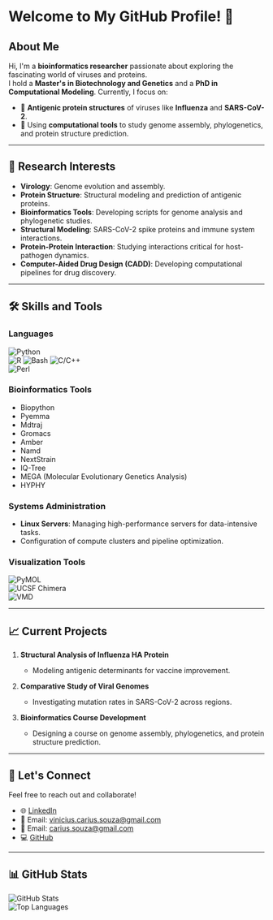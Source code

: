 # Welcome to My GitHub Profile! 👋

## About Me  
Hi, I'm a **bioinformatics researcher** passionate about exploring the fascinating world of viruses and proteins.  
I hold a **Master's in Biotechnology and Genetics** and a **PhD in Computational Modeling**. Currently, I focus on:  
- 🌟 **Antigenic protein structures** of viruses like **Influenza** and **SARS-CoV-2**.  
- 🧬 Using **computational tools** to study genome assembly, phylogenetics, and protein structure prediction.  

---

## 🔬 Research Interests  
- **Virology**: Genome evolution and assembly.  
- **Protein Structure**: Structural modeling and prediction of antigenic proteins.  
- **Bioinformatics Tools**: Developing scripts for genome analysis and phylogenetic studies.  
- **Structural Modeling**: SARS-CoV-2 spike proteins and immune system interactions.
- **Protein-Protein Interaction**: Studying interactions critical for host-pathogen dynamics.  
- **Computer-Aided Drug Design (CADD)**: Developing computational pipelines for drug discovery.  


---

## 🛠️ Skills and Tools  

### Languages  
![Python](https://img.shields.io/badge/-Python-3776AB?style=for-the-badge&logo=python&logoColor=white)  
![R](https://img.shields.io/badge/-R-276DC3?style=for-the-badge&logo=r&logoColor=white)
![Bash](https://img.shields.io/badge/-Bash-4EAA25?style=for-the-badge&logo=gnu-bash&logoColor=white)
![C/C++](https://img.shields.io/badge/-C/C++-00599C?style=for-the-badge&logo=cplusplus&logoColor=white)  
![Perl](https://img.shields.io/badge/-Perl-39457E?style=for-the-badge&logo=perl&logoColor=white)  

### Bioinformatics Tools    
- Biopython
- Pyemma
- Mdtraj
- Gromacs
- Amber
- Namd
- NextStrain
- IQ-Tree
- MEGA (Molecular Evolutionary Genetics Analysis)
- HYPHY

### Systems Administration  
- **Linux Servers**: Managing high-performance servers for data-intensive tasks.  
- Configuration of compute clusters and pipeline optimization.  

### Visualization Tools 
![PyMOL](https://img.shields.io/badge/-PyMOL-33AADD?style=for-the-badge&logo=pymol&logoColor=white)  
![UCSF Chimera](https://img.shields.io/badge/-UCSF_Chimera-007396?style=for-the-badge&logo=chimera&logoColor=white)  
![VMD](https://img.shields.io/badge/-VMD-FF9900?style=for-the-badge&logo=vmd&logoColor=white)  

---

## 📈 Current Projects  
1. **Structural Analysis of Influenza HA Protein**  
   - Modeling antigenic determinants for vaccine improvement.  

2. **Comparative Study of Viral Genomes**  
   - Investigating mutation rates in SARS-CoV-2 across regions.

3. **Bioinformatics Course Development**  
   - Designing a course on genome assembly, phylogenetics, and protein structure prediction.  

---

## 🌟 Let's Connect  
Feel free to reach out and collaborate!  
- 🌐 [LinkedIn](https://www.linkedin.com/in/vinicius-carius-computational-biology/)  
- 📧 Email: vinicius.carius.souza@gmail.com
- 📧 Email: carius.souza@gmail.com  
- 💻 [GitHub](https://github.com/vcarius)  

---

## 📊 GitHub Stats  

![GitHub Stats](https://github-readme-stats.vercel.app/api?username=vcarius&show_icons=true&hide=stars&count_private=true&theme=radical)  
![Top Languages](https://github-readme-stats.vercel.app/api/top-langs/?username=vcarius&layout=compact&theme=radical&hide=css)  
